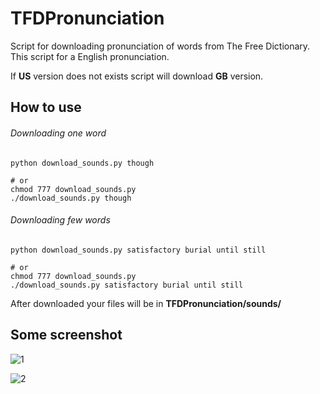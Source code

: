 TFDPronunciation
================

Script for downloading pronunciation of words from The Free Dictionary. This
script for a English pronunciation.

If **US** version does not exists script will download **GB** version.

How to use
----------

###### Downloading one word
    python download_sounds.py though

    # or
    chmod 777 download_sounds.py
    ./download_sounds.py though

###### Downloading few words
    python download_sounds.py satisfactory burial until still

    # or
    chmod 777 download_sounds.py
    ./download_sounds.py satisfactory burial until still

After downloaded your files will be in **TFDPronunciation/sounds/**

Some screenshot
---------------

![1](https://lh4.googleusercontent.com/-xEbA1x8wTNk/UPMEryoGiII/AAAAAAAAAiE/YXWVkybofjw/s719/jeden_wyraz_2.png)

![2](https://lh6.googleusercontent.com/-KWKPUhXRbM0/UPMEsbFCubI/AAAAAAAAAiI/yOQJAkKKByo/s812/kilka_wyrazow_2.png)

